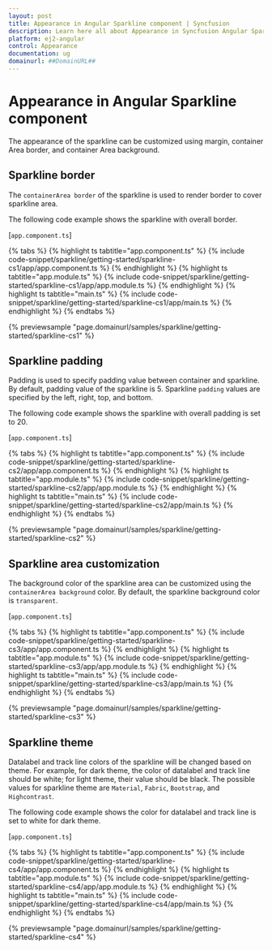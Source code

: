 ```yaml
---
layout: post
title: Appearance in Angular Sparkline component | Syncfusion
description: Learn here all about Appearance in Syncfusion Angular Sparkline component of Syncfusion Essential JS 2 and more.
platform: ej2-angular
control: Appearance 
documentation: ug
domainurl: ##DomainURL##
---
```


# Appearance in Angular Sparkline component

The appearance of the sparkline can be customized using margin, container Area border, and container Area background.

## Sparkline border

The `containerArea border` of the sparkline is used to render border to cover sparkline area.

The following code example shows the sparkline with overall border.

[`app.component.ts`]

{% tabs %}
{% highlight ts tabtitle="app.component.ts" %}
{% include code-snippet/sparkline/getting-started/sparkline-cs1/app/app.component.ts %}
{% endhighlight %}
{% highlight ts tabtitle="app.module.ts" %}
{% include code-snippet/sparkline/getting-started/sparkline-cs1/app/app.module.ts %}
{% endhighlight %}
{% highlight ts tabtitle="main.ts" %}
{% include code-snippet/sparkline/getting-started/sparkline-cs1/app/main.ts %}
{% endhighlight %}
{% endtabs %}
  
{% previewsample "page.domainurl/samples/sparkline/getting-started/sparkline-cs1" %}

## Sparkline padding

Padding is used to specify padding value between container and sparkline. By default, padding value of the sparkline is 5. Sparkline `padding` values are specified by the left, right, top, and bottom.

The following code example shows the sparkline with overall padding is set to 20.

[`app.component.ts`]

{% tabs %}
{% highlight ts tabtitle="app.component.ts" %}
{% include code-snippet/sparkline/getting-started/sparkline-cs2/app/app.component.ts %}
{% endhighlight %}
{% highlight ts tabtitle="app.module.ts" %}
{% include code-snippet/sparkline/getting-started/sparkline-cs2/app/app.module.ts %}
{% endhighlight %}
{% highlight ts tabtitle="main.ts" %}
{% include code-snippet/sparkline/getting-started/sparkline-cs2/app/main.ts %}
{% endhighlight %}
{% endtabs %}
  
{% previewsample "page.domainurl/samples/sparkline/getting-started/sparkline-cs2" %}

## Sparkline area customization

The background color of the sparkline area can be customized using the `containerArea background` color. By default, the sparkline background color is `transparent`.

[`app.component.ts`]

{% tabs %}
{% highlight ts tabtitle="app.component.ts" %}
{% include code-snippet/sparkline/getting-started/sparkline-cs3/app/app.component.ts %}
{% endhighlight %}
{% highlight ts tabtitle="app.module.ts" %}
{% include code-snippet/sparkline/getting-started/sparkline-cs3/app/app.module.ts %}
{% endhighlight %}
{% highlight ts tabtitle="main.ts" %}
{% include code-snippet/sparkline/getting-started/sparkline-cs3/app/main.ts %}
{% endhighlight %}
{% endtabs %}
  
{% previewsample "page.domainurl/samples/sparkline/getting-started/sparkline-cs3" %}

## Sparkline theme

Datalabel and track line colors of the sparkline will be changed based on theme. For example, for dark theme, the color of datalabel and track line should be white; for light theme, their value should be black. The possible values for sparkline theme are `Material`, `Fabric`, `Bootstrap`, and `Highcontrast`.

The following code example shows the color for datalabel and track line is set to white for dark theme.

[`app.component.ts`]

{% tabs %}
{% highlight ts tabtitle="app.component.ts" %}
{% include code-snippet/sparkline/getting-started/sparkline-cs4/app/app.component.ts %}
{% endhighlight %}
{% highlight ts tabtitle="app.module.ts" %}
{% include code-snippet/sparkline/getting-started/sparkline-cs4/app/app.module.ts %}
{% endhighlight %}
{% highlight ts tabtitle="main.ts" %}
{% include code-snippet/sparkline/getting-started/sparkline-cs4/app/main.ts %}
{% endhighlight %}
{% endtabs %}
  
{% previewsample "page.domainurl/samples/sparkline/getting-started/sparkline-cs4" %}